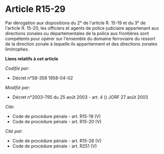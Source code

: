 # Article R15-29

Par dérogation aux dispositions du 2° de l'article R. 15-19 et du 3° de l'article R. 15-20, les officiers et agents de police
judiciaire appartenant aux directions zonales ou départementales de la police aux frontières sont compétents pour opérer sur
l'ensemble du domaine ferroviaire du ressort de la direction zonale à laquelle ils appartiennent et des directions zonales
limitrophes.

**Liens relatifs à cet article**

_Codifié par_:

  - Décret n°58-358 1958-04-02

_Modifié par_:

  - Décret n°2003-795 du 25 août 2003 - art. 4 () JORF 27 août 2003

_Cite_:

  - Code de procédure pénale - art. R15-19 (V)
  - Code de procédure pénale - art. R15-20 (V)

_Cité par_:

  - Code de procédure pénale - art. R15-28 (V)
  - Code de procédure pénale - art. R251 (V)

